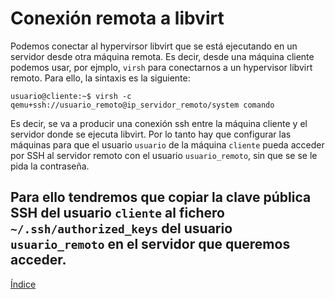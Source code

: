 # Conexión remota a libvirt

Podemos conectar al hypervirsor libvirt que se está ejecutando en un servidor desde otra máquina remota. Es decir, desde una máquina cliente podemos usar, por ejmplo, `virsh` para conectarnos a un hypervisor libvirt remoto. Para ello, la sintaxis es la siguiente:

```
usuario@cliente:~$ virsh -c qemu+ssh://usuario_remoto@ip_servidor_remoto/system comando
```

Es decir, se va a producir una conexión ssh entre la máquina cliente y el servidor donde se ejecuta libvirt. Por lo tanto hay que configurar las máquinas para que el usuario `usuario` de la máquina `cliente` pueda acceder por SSH al servidor remoto con el usuario `usuario_remoto`, sin que se se le pida la contraseña.

Para ello tendremos que copiar la clave pública SSH del usuario `cliente` al fichero `~/.ssh/authorized_keys` del usuario `usuario_remoto` en el servidor que queremos acceder.
---

[Índice](https://github.com/josedom24/curso_virtualizacion_linux)
